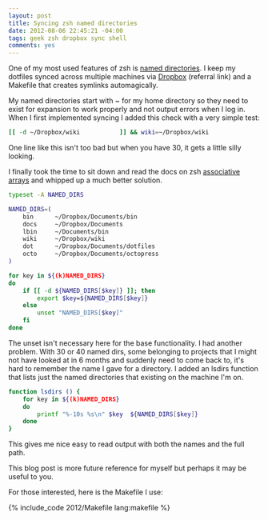 ```yaml
--- 
layout: post
title: Syncing zsh named directories
date: 2012-08-06 22:45:21 -04:00
tags: geek zsh dropbox sync shell
comments: yes
---
```

One of my most used features of zsh is [named directories](http://zsh.sourceforge.net/Guide/zshguide02.html#l20).  I keep my dotfiles synced across multiple machines via [Dropbox](http://db.tt/InZto9O) (referral link) and a Makefile that creates symlinks automagically.

My named directories start with ~ for my home directory so they need to exist for expansion to work properly and not output errors when I log in.  When I first implemented syncing I added this check with a very simple test:

<!-- more -->

``` sh
[[ -d ~/Dropbox/wiki           ]] && wiki=~/Dropbox/wiki
```
One line like this isn't too bad but when you have 30, it gets a little silly looking.

I finally took the time to sit down and read the docs on zsh [associative arrays](http://zsh.sourceforge.net/Guide/zshguide05.html#l122) and whipped up a much better solution.

``` sh
typeset -A NAMED_DIRS

NAMED_DIRS=(
    bin      ~/Dropbox/Documents/bin
    docs     ~/Dropbox/Documents
    lbin     ~/Documents/bin
    wiki     ~/Dropbox/wiki
    dot      ~/Dropbox/Documents/dotfiles
    octo     ~/Dropbox/Documents/octopress
)

for key in ${(k)NAMED_DIRS}
do
    if [[ -d ${NAMED_DIRS[$key]} ]]; then
        export $key=${NAMED_DIRS[$key]}
    else
        unset "NAMED_DIRS[$key]"
    fi
done
```

The unset isn't necessary here for the base functionality.  I had another problem.  With 30 or 40 named dirs, some belonging to projects that I might not have looked at in 6 months and suddenly need to come back to, it's hard to remember the name I gave for a directory.  I added an lsdirs function that lists just the named directories that existing on the machine I'm on.

``` sh
function lsdirs () {
    for key in ${(k)NAMED_DIRS}
    do
        printf "%-10s %s\n" $key  ${NAMED_DIRS[$key]}
    done
}
```

This gives me nice easy to read output with both the names and the full path.

This blog post is more future reference for myself but perhaps it may be useful to you.

For those interested, here is the Makefile I use:

{% include_code 2012/Makefile lang:makefile %}
